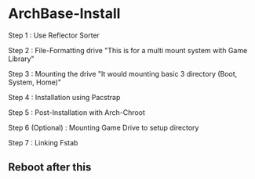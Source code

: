 # ArchBase-Install

Step 1 : Use Reflector Sorter

Step 2 : File-Formatting drive "This is for a multi mount system with Game Library"

Step 3 : Mounting the drive "It would mounting basic 3 directory (Boot, System, Home)"

Step 4 : Installation using Pacstrap

Step 5 : Post-Installation with Arch-Chroot

Step 6 (Optional) : Mounting Game Drive to setup directory

Step 7 : Linking Fstab

## Reboot after this
